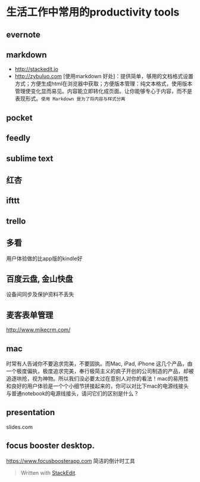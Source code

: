 # 生活工作中常用的productivity tools

## evernote

## markdown
*	http://stackedit.io
*	http://zybuluo.com
[使用markdown 好处]：提供简单，够用的文档格式设置方式；方便生成html在浏览器中获取；方便版本管理：纯文本格式，使用版本管理使变化显而易见。内容能立即转化成页面。让你能够专心于内容，而不是表现形式。`使用 Markdown 是为了将内容与样式分离`

## pocket

## feedly

## sublime text

## 红杏

## ifttt

## trello

## 多看
用户体验做的比app版的kindle好

## 百度云盘, 金山快盘
设备间同步及保护资料不丢失

## 麦客表单管理
http://www.mikecrm.com/

## mac
时常有人告诫你不要追求完美，不要固执。而Mac, iPad, iPhone 这几个产品，由一个极度偏执，极度追求完美，奉行极简主义的疯子开创的公司制造的产品，却被追逐哄抢，视为神物。所以我们没必要太过在意别人对你的看法！mac的易用性和良好的用户体验是一个个小细节拼接起来的，你可以对比下mac的电源线接头与普通notebook的电源线接头，请问它们的区别是什么？

## presentation
slides.com

## focus booster desktop. 
https://www.focusboosterapp.com
简洁的倒计时工具

> Written with [StackEdit](https://stackedit.io/).